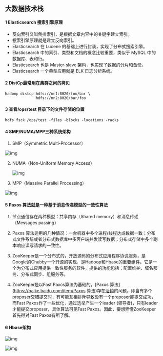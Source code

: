 ## 大数据技术栈

#### 1 Elasticsearch **搜索引擎原理**

- 反向索引又叫倒排索引，是根据文章内容中的关键字建立索引。
- 搜索引擎原理就是建立反向索引。
- Elasticsearch 在 Lucene 的基础上进行封装，实现了分布式搜索引擎。
- Elasticsearch 中的索引、类型和文档的概念比较重要，类似于 MySQL 中的数据库、表和行。
- Elasticsearch 也是 Master-slave 架构，也实现了数据的分片和备份。
- Elasticsearch 一个典型应用就是 ELK 日志分析系统。

#### 2 DistCp最常用在集群之间的拷贝

```shell
hadoop distcp hdfs://nn1:8020/foo/bar \
              hdfs://nn2:8020/bar/foo
```

#### 3 查看/ops/test 目录下的文件存储的位置

```shell
hdfs fsck /ops/test -files -blocks -locations -racks
```

#### 4 SMP/NUMA/MPP三种系统架构

1. SMP（Symmetric Multi-Processor）

![img](https://upload-images.jianshu.io/upload_images/2160494-36ab4eff10a9cfe9.gif?imageMogr2/auto-orient/strip|imageView2/2/w/414/format/webp)

2. NUMA（Non-Uniform Memory Access）

   ![img](https://upload-images.jianshu.io/upload_images/2160494-42934c0cf1e9d4c7.gif?imageMogr2/auto-orient/strip|imageView2/2/w/484/format/webp)

   

3.  MPP（Massive Parallel Processing）

   ![img](https://upload-images.jianshu.io/upload_images/2160494-d47fe1d49e1686ae.gif?imageMogr2/auto-orient/strip|imageView2/2/w/484/format/webp)



#### 5 Paxos 算法就是一种基于消息传递模型的一致性算法

1) 节点通信存在两种模型：共享内存（Shared memory）和消息传递（Messages passing）

2) Paxos 算法适用的几种情况：一台机器中多个进程/线程达成数据一致；分布式文件系统或者分布式数据库中多客户端并发读写数据；分布式存储中多个副本响应读写请求的一致性。

3) ZooKeeper是一个分布式的，开放源码的分布式应用程序协调服务，是Google的Chubby一个开源的实现，是Hadoop和Hbase的重要组件。它是一个为分布式应用提供一致性服务的软件，提供的功能包括：配置维护、域名服务、分布式同步、组服务等。

4) ZooKeeper是以Fast Paxos算法为基础的，[Paxos 算法](https://baike.baidu.com/item/Paxos 算法)存在[活锁](https://baike.baidu.com/item/活锁)的问题，即当有多个proposer交错提交时，有可能互相排斥导致没有一个proposer能提交成功，而Fast Paxos作了一些优化，通过选举产生一个leader (领导者)，只有leader才能提交proposer，具体算法可见Fast Paxos。因此，要想弄懂ZooKeeper首先得对Fast Paxos有所了解。

#### 6 Hbase架构

![img](https://upload-images.jianshu.io/upload_images/426671-b201f552a0cc7e1b.jpg?imageMogr2/auto-orient/strip|imageView2/2/w/1194/format/webp)



![img](https://upload-images.jianshu.io/upload_images/426671-794d662b7ebba360.png?imageMogr2/auto-orient/strip|imageView2/2/w/632/format/webp)



